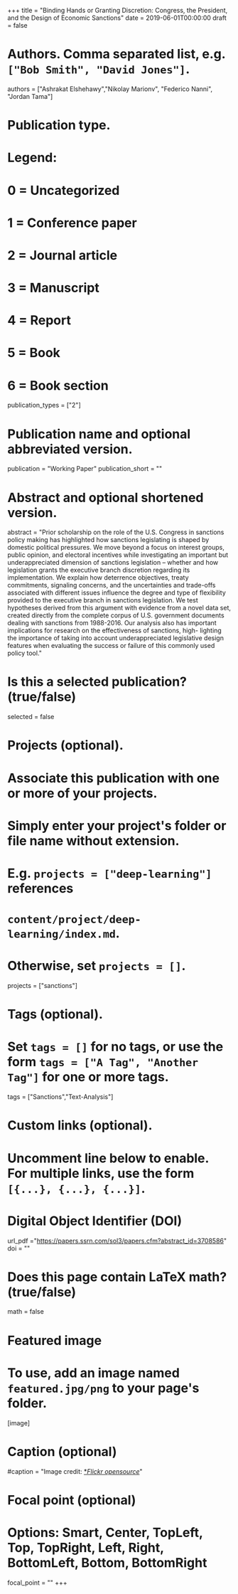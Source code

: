 +++
title = "Binding Hands or Granting Discretion: Congress, the President, and the Design of Economic Sanctions"
date = 2019-06-01T00:00:00
draft = false

# Authors. Comma separated list, e.g. `["Bob Smith", "David Jones"]`.
authors = ["Ashrakat Elshehawy","Nikolay Marionv", "Federico Nanni", "Jordan Tama"]

# Publication type.
# Legend:
# 0 = Uncategorized
# 1 = Conference paper
# 2 = Journal article
# 3 = Manuscript
# 4 = Report
# 5 = Book
# 6 = Book section
publication_types = ["2"]

# Publication name and optional abbreviated version.
publication = "Working Paper"
publication_short = ""

# Abstract and optional shortened version.
abstract = "Prior scholarship on the role of the U.S. Congress in sanctions policy making has highlighted how sanctions legislating is shaped by domestic political pressures. We move beyond a focus on interest groups, public opinion, and electoral incentives while investigating an important but underappreciated dimension of sanctions legislation – whether and how legislation grants the executive branch discretion regarding its implementation. We explain how deterrence objectives, treaty commitments, signaling concerns, and the uncertainties and trade-offs associated with different issues influence the degree and type of flexibility provided to the executive branch in sanctions legislation. We test hypotheses derived from this argument with evidence from a novel data set, created directly from the complete corpus of U.S. government documents dealing with sanctions from 1988-2016. Our analysis also has important implications for research on the effectiveness of sanctions, high- lighting the importance of taking into account underappreciated legislative design features when evaluating the success or failure of this commonly used policy tool."

# Is this a selected publication? (true/false)
selected = false

# Projects (optional).
#   Associate this publication with one or more of your projects.
#   Simply enter your project's folder or file name without extension.
#   E.g. `projects = ["deep-learning"]` references 
#   `content/project/deep-learning/index.md`.
#   Otherwise, set `projects = []`.
projects = ["sanctions"]

# Tags (optional).
#   Set `tags = []` for no tags, or use the form `tags = ["A Tag", "Another Tag"]` for one or more tags.
tags = ["Sanctions","Text-Analysis"]

# Custom links (optional).
#   Uncomment line below to enable. For multiple links, use the form `[{...}, {...}, {...}]`.

# Digital Object Identifier (DOI)
url_pdf  ="https://papers.ssrn.com/sol3/papers.cfm?abstract_id=3708586"
doi = ""

# Does this page contain LaTeX math? (true/false)
math = false

# Featured image
# To use, add an image named `featured.jpg/png` to your page's folder. 
[image]
  # Caption (optional)
  #caption = "Image credit: [**Flickr opensource*](https://www.flickr.com/photos/opensourceway/8516817076/)"

  # Focal point (optional)
  # Options: Smart, Center, TopLeft, Top, TopRight, Left, Right, BottomLeft, Bottom, BottomRight
  focal_point = ""
+++

